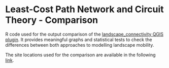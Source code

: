 # Least-Cost Path Network and Circuit Theory - Comparison
R code used for the output comparison of the <a href="https://github.com/gdomrib/landscape_connectivity"> landscape_connectivity QGIS plugin</a>. It provides meaningful graphs and statistical tests to check the differences between both approaches to modelling landscape mobility.


The site locations used for the comparison are available in the following <a href="https://github.com/xrubio/models/blob/master/changesLBA_EIA/data.csv">link</a>.
